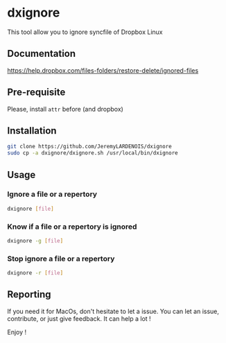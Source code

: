 # dxignore

This tool allow you to ignore syncfile of Dropbox Linux

## Documentation

<https://help.dropbox.com/files-folders/restore-delete/ignored-files>

## Pre-requisite

Please, install `attr` before (and dropbox)

## Installation

```bash
git clone https://github.com/JeremyLARDENOIS/dxignore
sudo cp -a dxignore/dxignore.sh /usr/local/bin/dxignore
```

## Usage

### Ignore a file or a repertory

```bash
dxignore [file]
```

### Know if a file or a repertory is ignored

```bash
dxignore -g [file]
```

### Stop ignore a file or a repertory

```bash
dxignore -r [file]
```

## Reporting

If you need it for MacOs, don't hesitate to let a issue.
You can let an issue, contribute, or just give feedback. It can help a lot !

Enjoy !
